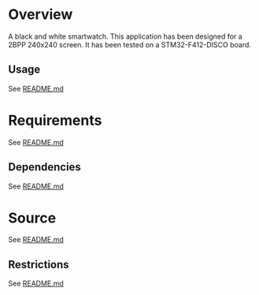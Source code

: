 # Overview
A black and white smartwatch. This application has been designed for a 2BPP 240x240 screen. It has been tested on a STM32-F412-DISCO board.

## Usage
See [README.md](com.microej.demo.smartwatch/README.md)

# Requirements
See [README.md](com.microej.demo.smartwatch/README.md)

## Dependencies
See [README.md](com.microej.demo.smartwatch/README.md)

# Source
See [README.md](com.microej.demo.smartwatch/README.md)

## Restrictions
See [README.md](com.microej.demo.smartwatch/README.md)
